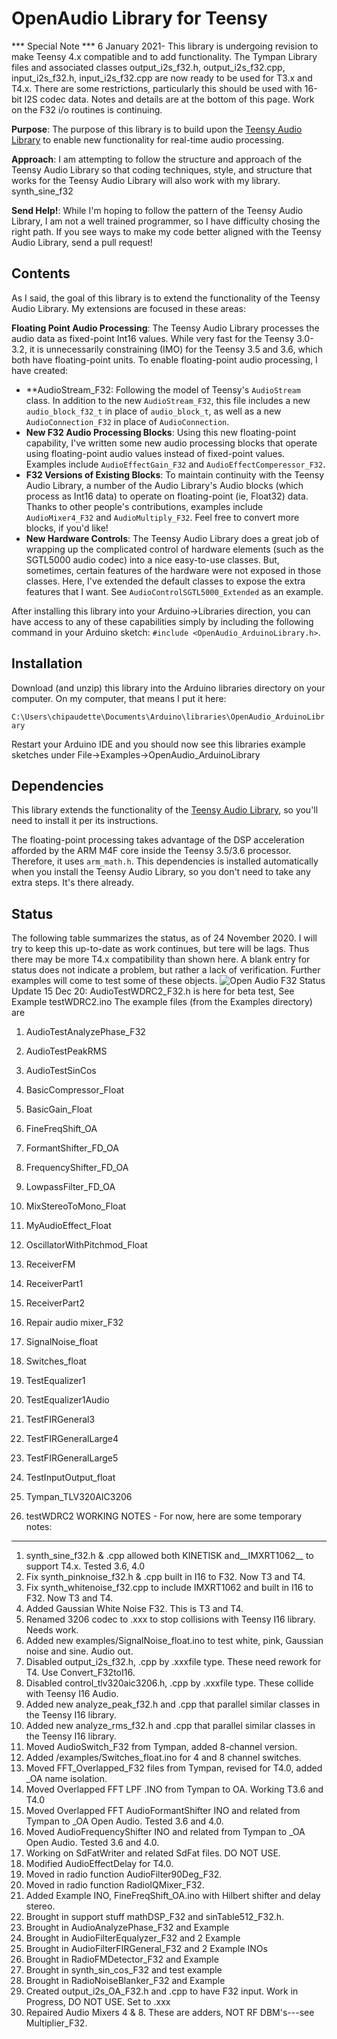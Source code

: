 OpenAudio Library for Teensy
===========================

*** Special Note ***  6 January 2021- This library is undergoing revision to make Teensy 4.x compatible and to add functionality.  The Tympan Library
files and associated classes output_i2s_f32.h, output_i2s_f32.cpp, input_i2s_f32.h, input_i2s_f32.cpp are now
ready to be used for T3.x and T4.x.  There are some restrictions, particularly this should be used with 16-bit I2S codec data. Notes and details are at the bottom of this page.  Work on the F32 i/o routines is continuing.

**Purpose**: The purpose of this library is to build upon the [Teensy Audio Library](http://www.pjrc.com/teensy/td_libs_Audio.html) to enable new functionality for real-time audio processing.

**Approach**: I am attempting to follow the structure and approach of the Teensy Audio Library so that coding techniques, style, and structure that works for the Teensy Audio Library will also work with my library.  synth_sine_f32

**Send Help!**:  While I'm hoping to follow the pattern of the Teensy Audio Library, I am not a well trained programmer, so I have difficulty chosing the right path.  If you see ways to make my code better aligned with the Teensy Audio Library, send a pull request!

Contents
---------

As I said, the goal of this library is to extend the functionality of the Teensy Audio Library.  My extensions are focused in these areas:

**Floating Point Audio Processing**:  The Teensy Audio Library processes the audio data as fixed-point Int16 values.  While very fast for the Teensy 3.0-3.2, it is unnecessarily constraining (IMO) for the Teensy 3.5 and 3.6, which both have floating-point units.  To enable floating-point audio processing, I have created:
* **AudioStream_F32: Following the model of Teensy's `AudioStream` class.  In addition to the new `AudioStream_F32`, this file includes a new `audio_block_f32_t` in place of `audio_block_t`, as well as a new `AudioConnection_F32` in place of `AudioConnection`.
* **New F32 Audio Processing Blocks**: Using this new floating-point capability, I've written some new audio processing blocks that operate using floating-point audio values instead of fixed-point values.  Examples include `AudioEffectGain_F32` and `AudioEffectComperessor_F32`.
* **F32 Versions of Existing Blocks**: To maintain continuity with the Teensy Audio Library, a number of the Audio Library's Audio blocks (which process as Int16 data) to operate on floating-point (ie, Float32) data.  Thanks to other people's contributions, examples include `AudioMixer4_F32` and `AudioMultiply_F32`.  Feel free to convert more blocks, if you'd like!
* **New Hardware Controls**: The Teensy Audio Library does a great job of wrapping up the complicated control of hardware elements (such as the SGTL5000 audio codec) into a nice easy-to-use classes.  But, sometimes, certain features of the hardware were not exposed in those classes.  Here, I've extended the default classes to expose the extra features that I want.  See `AudioControlSGTL5000_Extended` as an example.

After installing this library into your Arduino->Libraries direction, you can have access to any of these capabilities simply by including the following command in your Arduino sketch: `#include <OpenAudio_ArduinoLibrary.h>`.

Installation
------------

Download (and unzip) this library into the Arduino libraries directory on your computer.  On my computer, that means I put it here:

`C:\Users\chipaudette\Documents\Arduino\libraries\OpenAudio_ArduinoLibrary`

Restart your Arduino IDE and you should now see this libraries example sketches under File->Examples->OpenAudio_ArduinoLibrary

Dependencies
------------

This library extends the functionality of the [Teensy Audio Library](http://www.pjrc.com/teensy/td_libs_Audio.html), so you'll need to install it per its instructions.

The floating-point processing takes advantage of the DSP acceleration afforded by the ARM M4F core inside the Teensy 3.5/3.6 processor.  Therefore, it uses `arm_math.h`.  This dependencies is installed automatically when you install the Teensy Audio Library, so you don't need to take any extra steps.  It's there already.

Status
------

The following table summarizes the status, as of 24 November 2020.  I will try to keep this up-to-date as work continues, but tere will be lags.
Thus there may be more T4.x compatibility than shown here.  A blank entry for status does not indicate a problem, but rather a lack
of verification.  Further examples will come to test some of these objects.
![Open Audio F32 Status](OA_LibraryStatus.gif)
Update 15 Dec 20: AudioTestWDRC2_F32.h is here for beta test, See Example testWDRC2.ino
The example files (from the Examples directory) are

1.   AudioTestAnalyzePhase_F32
2.   AudioTestPeakRMS
3.   AudioTestSinCos
4.   BasicCompressor_Float
5.   BasicGain_Float
6.   FineFreqShift_OA
7.   FormantShifter_FD_OA
8.   FrequencyShifter_FD_OA
9.   LowpassFilter_FD_OA
10.  MixStereoToMono_Float
11.  MyAudioEffect_Float
12.  OscillatorWithPitchmod_Float
13.  ReceiverFM
14.  ReceiverPart1
15.  ReceiverPart2
16.  Repair audio mixer_F32
17.  SignalNoise_float
18.  Switches_float
19.  TestEqualizer1
20.  TestEqualizer1Audio
21.  TestFIRGeneral3
22.  TestFIRGeneralLarge4
23.  TestFIRGeneralLarge5
24.  TestInputOutput_float

28.  Tympan_TLV320AIC3206
29.  testWDRC2
WORKING NOTES - For now, here are some temporary notes:
---------------
1.  synth_sine_f32.h & .cpp allowed both KINETISK and__IMXRT1062__ to support T4.x.  Tested 3.6, 4.0
2.  Fix synth_pinknoise_f32.h & .cpp built in I16 to F32. Now T3 and T4.
3.  Fix synth_whitenoise_f32.cpp to include IMXRT1062  and built in I16 to F32. Now T3 and T4.
4.  Added Gaussian White Noise F32. This is T3 and T4.
5.  Renamed 3206 codec to .xxx to stop collisions with Teensy I16 library. Needs work. 
6.  Added new examples/SignalNoise_float.ino to test white, pink, Gaussian noise and sine. Audio out. 
7.  Disabled output_i2s_f32.h, .cpp by .xxxfile type. These need rework for T4. Use Convert_F32toI16. 
8.  Disabled control_tlv320aic3206.h, .cpp by .xxxfile type. These collide with Teensy I16 Audio. 
9.  Added new analyze_peak_f32.h and .cpp that parallel similar classes in the Teensy I16 library. 
10.  Added new analyze_rms_f32.h and .cpp that parallel similar classes in the Teensy I16 library. 
11.  Moved AudioSwitch_F32 from Tympan, added 8-channel version. 
12.  Added /examples/Switches_float.ino for 4 and 8 channel switches. 
13.  Moved FFT_Overlapped_F32 files from Tympan, revised for T4.0, added _OA name isolation. 
14.  Moved Overlapped FFT LPF .INO from Tympan to OA.  Working T3.6 and T4.0 
15.  Moved Overlapped FFT AudioFormantShifter INO and related from Tympan to _OA Open Audio. Tested 3.6 and 4.0.
16.  Moved AudioFrequencyShifter INO and related from Tympan to _OA Open Audio. Tested 3.6 and 4.0.
17.  Working on SdFatWriter and related SdFat files.  DO NOT USE.
18.  Modified AudioEffectDelay for T4.0.
19.  Moved in radio function AudioFilter90Deg_F32.
20.  Moved in radio function RadioIQMixer_F32.
21.  Added Example INO, FineFreqShift_OA.ino with Hilbert shifter and delay stereo.
22.  Brought in support stuff mathDSP_F32 and sinTable512_F32.h.
23.  Brought in AudioAnalyzePhase_F32 and Example
24.  Brought in AudioFilterEqualyzer_F32 and 2 Example
25.  Brought in AudioFilterFIRGeneral_F32 and 2 Example INOs
26.  Brought in RadioFMDetector_F32 and Example
27.  Brought in synth_sin_cos_F32 and test example
28.  Brought in RadioNoiseBlanker_F32 and Example
29.  Created output_i2s_OA_F32.h and .cpp to have F32 input.  Work in Progress, DO NOT USE. Set to .xxx
30.  Repaired Audio Mixers 4 & 8.  These are adders, NOT RF DBM's---see Multiplier_F32.
